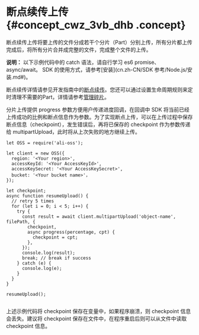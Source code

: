 # 断点续传上传 {#concept_cwz_3vb_dhb .concept}

断点续传上传将要上传的文件分成若干个分片（Part）分别上传，所有分片都上传完成后，将所有分片合并成完整的文件，完成整个文件的上传。

**说明：** 以下示例代码中的 catch 语法，请自行学习 es6 promise、async/await。 SDK 的使用方式，请参考[安装](cn.zh-CN/SDK 参考/Node.js/安装.md#)。

断点续传详情请参见开发指南中的[断点续传](../../../../cn.zh-CN/开发指南/上传文件（Object）/分片上传和断点续传.md#)。您还可以通过设置生命周期规则来定时清理不需要的Part，详情请参考[管理碎片](../../../../cn.zh-CN/控制台用户指南/管理碎片.md#)。

分片上传提供 progress 参数方便用户传递进度回调，在回调中 SDK 将当前已经上传成功的比例和断点信息作为参数。为了实现断点上传，可以在上传过程中保存断点信息（checkpoint），发生错误后，再将已保存的 checkpoint 作为参数传递给 multipartUpload，此时将从上次失败的地方继续上传。

```language-js
let OSS = require('ali-oss');

let client = new OSS({
  region: '<Your region>',
  accessKeyId: '<Your AccessKeyId>',
  accessKeySecret: '<Your AccessKeySecret>',
  bucket: '<Your bucket name>'，
});

let checkpoint;
async function resumeUpload() {
  // retry 5 times
  for (let i = 0; i < 5; i++) {
    try {
      const result = await client.multipartUpload('object-name', filePath, {
        checkpoint,
        async progress(percentage, cpt) {
          checkpoint = cpt;
        },
      });
      console.log(result);
      break; // break if success
    } catch (e) {
      console.log(e);
    }
  }
}

resumeUpload();
		
```

上述示例代码将 checkpoint 保存在变量中，如果程序崩溃，则 checkpoint 信息会丢失。建议将 checkpoint 保存在文件中，在程序重启后则可以从文件中读取 checkpoint 信息。

